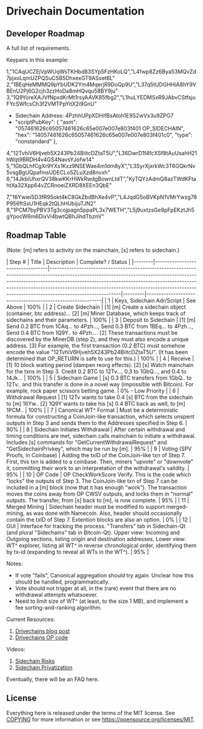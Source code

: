 Drivechain Documentation
=========================


Developer Roadmap
-----------------------

A full list of requirements.

Keypairs in this example:

1,"1CAqUCZEjVpWUqWsTKHbd83SYp5FzHKoLQ","L4fwp8Zz6Bya53MQvZd7pjxoLqmUZPQSuCSB5DhxexGT9ASset6L"
2,"1BEqHeMMMQ9pYbUDK2Ym4MqerjR9DoQp9U","L37q5tUDGHHiA8hY9VBEnU2Pj6G2cjh3zzHoDa8mHQvqu58BY9ju"
3,"1Q9YoreXAJVfNpxdKrMt1rsyAAVK85fbg2","L1huLYEDMSxR9JAbvCStfsjuFYcSWfcsCh3f2VMTPpYitX2i9GnU"

* Sidechain Address: 4PzhhUPpXDHifBsAtoh1E9S2wVx3u9ZPG7   
* "scriptPubKey": {
    "asm": "057461626c65057461626c65e007e007e803f401 OP_SIDECHAIN",
    "hex": "14057461626c65057461626c65e007e007e803f401c0",
    "type": "nonstandard"
  },


4,"12TvhiV6Hjveh5X243Pb24BiitcDZtaT5U","L36DwrD1f4fcXSf8tAuUsahH21hWqt9BRDH4v4GS4NavsYJofw14"
5,"1GbQLhfCgXr9YXs1Kxz9NSEWae4m1dm8yX","L3SyrXjxrkWc3T6GQkrNv5vsgBgUQpafmsUDECLo5ZLuXzd8nvxh"
6,"14JkbiUhxrQV38kwKKrHWkRwdgBownLtdT","KyTQYzAdmQ8azTWdKFtahtXa32Xpp64vZCRnoeiZXRD8XEEn3QbE"

7,"16Ywiei5D3fR95okt4kC8GkZbdBhXe4vP","L4JqdG5oBVKpN1VMrYwzg78P956ftSsU1HEqk2tQLhHUbijuTJN2"
8,"1PCM7byPBV3Tg3cojpagn5ppaPL3x7WETH","L5j9uxtzsGe9pFpEKztJh5gYpocW6m6DixVi4bwtQBhJihdTbznV"


Roadmap Table
-----------------------

(Note: [m] refers to activity on the mainchain, [s] refers to sidechain.)

| Step # | Title                            | Description     | Complete? / Status                                                    |
|--------|----------------------------------|-----------------------------------------------------------------------------------------------------------------------------------------------------------------------------------------------------------------------------------------------------------------------------------------------------------------------------------------------------|---------|-----------------------------------------------------------|
| 1      | Keys, Sidechain Adr/Script             | See Above     | 100% |
| 2      | Create Sidechain                 | [1] [m] Create a sidechain object (container, btc address)... [2] [m] Miner Database, which keeps track of sidechains and their parameters.                                                                                                                                            | 100%      |
| 3      | Deposit to Sidechain             | [1] [m] Send 0.2 BTC from 1CAq... to 4Pzh..., Send 0.3 BTC from 1BEq... to 4Pzh..., Send 0.4 BTC from 1Q9Y.. to 4Pzh.... [2] These transactions must be discovered by the MinerDB (step 2), and they must also encode a unique address. [3] For example, the first transaction (0.2 BTC) must somehow encode the value "12TvhiV6Hjveh5X243Pb24BiitcDZtaT5U".  (It has been determined that OP_RETURN is safe to use for this.) | 100%                |
| 4      | Receive                          | [1] 10 block waiting period (dampen reorg effects). [2] [s] Watch mainchain for the txns in Step 3. Credit 0.2 BTC to 12Tv..., 0.3 to 1GbQ..., and 0.4 to 14Jk...     | 100%      |
| 5      | Sidechain Game                   | [s] 0.3 BTC transfers from 1GbQ.. to 12Tv.. and this transfer is done in a novel way (impossible with Bitcoin). For example, rock paper scissors betting game. | 0% - Low Priority          |
| 6      | Withdrawal Request               | [1] 12Tv wants to take 0.4 [s] BTC from the sidechain to [m] 16Yw.. [2] 1Q9Y wants to take his [s] 0.4 BTC back as well, to [m] 1PCM..     | 100% |
| 7      | Canonical WT^ Format             | Must be a deterministic formula for constructing a CoinJoin-like transaction, which selects unspent outputs in Step 3 and sends them to the Addresses specified in Step 6.    | 90%      |
| 8      | Sidechain Initiates Withdrawal   | After certain withdrawal and timing conditions are met, sidechain calls mainchain to initiate a withdrawal. Includes [s] commands for "GetCurrentWithdrawalRequest" and "GetSidechainPrivkey", which may be run by [m].    | 95%                              |
| 9      | Voting (SPV Proofs, in Coinbase) | Adding the txID of the CoinJoin-like txn of Step 7. First, this txn is added to a coinbase. Then, miners "upvote" or "downvote" it, committing their work to an interpretation of the withdrawal's validity.  | 95%    |
| 10     | OP Code                          | OP CheckWorkScore Verify. This is the code which "locks" the outputs of Step 3. The CoinJoin-like txn of Step 7 can be included in a [m] block (now that it has enough "work"). The transaction moves the coins away from OP CWSV outputs, and locks them in "normal" outputs. The transfer, from [s] back to [m], is now complete.     | 95%   |
| 11     | Merged Mining                    | Sidechain header must be modified to support merged-mining, as was done with Namecoin. Also, header should occasionally contain the txID of Step 7.  Extention blocks are also an option.    | 0%       |
| 12     | GUI                    | Interface for tracking the process. "Transfers" tab in Sidechain-Qt (and plural "Sidechains" tab in Bitcoin-Qt). Upper view: Incoming and Outgoing sections, listing origin and destination addresses. Lower view: WT^ explorer, listing all WT^ in reverse chronological order, identifying them by tx-id (expanding to reveal all WTs in the WT^).     | 95%                |




Notes:

* If vote "fails", Canonical aggregation should try again. Unclear how this should be handled, programmatically.
* Vote should not trigger at all, in the (rare) event that there are no withdrawal attempts whatsoever.
* Need to limit size of WT^ (at least, to the size 1 MB), and implement a fee sorting-and-ranking algorithm.

Current Resources:

1. [Drivechains blog post](http://www.truthcoin.info/blog/drivechain/) 
2. [Drivechains OP code](http://www.truthcoin.info/blog/drivechain-op-code/)

Videos:

1. [Sidechain Risks](https://www.youtube.com/watch?v=0goYH2sDw0w&index=1&list=PLw8-6ARlyVciNjgS_NFhAu-qt7HPf_dtg)
2. [Sidechain Privatization](https://www.youtube.com/watch?v=xGu0o8HH10U&list=PLw8-6ARlyVciMH79ZyLOpImsMug3LgNc4&index=1)


Eventually, there will be an FAQ here.


License
-------

Everything here is released under the terms of the MIT license. See [COPYING](COPYING) for more
information or see https://opensource.org/licenses/MIT.

